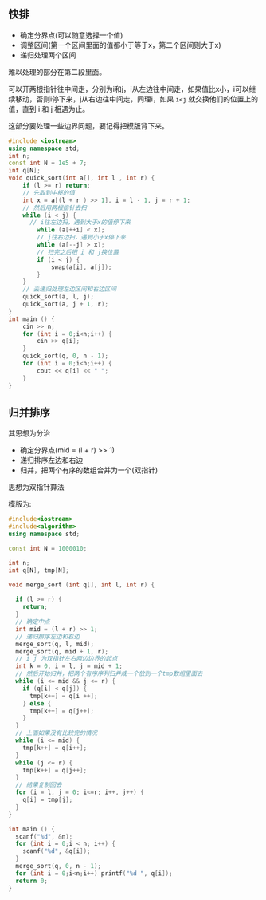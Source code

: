 ## 快排
- 确定分界点(可以随意选择一个值)
- 调整区间(第一个区间里面的值都小于等于x，第二个区间则大于x)
- 递归处理两个区间

难以处理的部分在第二段里面。

可以开两根指针往中间走，分别为i和j，i从左边往中间走，如果值比x小，i可以继续移动，否则i停下来，j从右边往中间走，同理i，如果 `i<j` 就交换他们的位置上的值，直到 i 和 j 相遇为止。

这部分要处理一些边界问题，要记得把模版背下来。

```cpp
#include <iostream>
using namespace std;
int n;
const int N = 1e5 + 7;
int q[N];
void quick_sort(int a[], int l , int r) {
    if (l >= r) return;
    // 先取到中枢的值
    int x = a[(l + r ) >> 1], i = l - 1, j = r + 1;
    // 然后用两根指针去扫
    while (i < j) {
      // i往左边扫，遇到大于x的值停下来
        while (a[++i] < x);
        // j往右边扫，遇到小于x停下来
        while (a[--j] > x);
        // 扫完之后把 i 和 j换位置
        if (i < j) {
            swap(a[i], a[j]);
        }
    }
    // 去递归处理左边区间和右边区间
    quick_sort(a, l, j);
    quick_sort(a, j + 1, r);
}
int main () {
    cin >> n;
    for (int i = 0;i<n;i++) {
        cin >> q[i];
    }
    quick_sort(q, 0, n - 1);
    for (int i = 0;i<n;i++) {
        cout << q[i] << " "; 
    }
}
```

## 归并排序

其思想为分治

- 确定分界点(mid = (l + r) >> 1)
- 递归排序左边和右边
- 归并，把两个有序的数组合并为一个(双指针)

思想为双指针算法

模版为:
```cpp
#include<iostream>
#include<algorithm>
using namespace std;

const int N = 1000010;

int n;
int q[N], tmp[N];

void merge_sort (int q[], int l, int r) {
  
  if (l >= r) {
    return;
  }
  // 确定中点
  int mid = (l + r) >> 1;
  // 递归排序左边和右边
  merge_sort(q, l, mid);
  merge_sort(q, mid + 1, r);
  // i j 为双指针左右两边边界的起点
  int k = 0, i = l, j = mid + 1;
  // 然后开始归并，把两个有序序列归并成一个放到一个tmp数组里面去
  while (i <= mid && j <= r) {
    if (q[i] < q[j]) {
      tmp[k++] = q[i ++];
    } else {
      tmp[k++] = q[j++];
    }
  }
  // 上面如果没有比较完的情况
  while (i <= mid) {
    tmp[k++] = q[i++];
  }
  while (j <= r) {
    tmp[k++] = q[j++];
  }
  // 结果复制回去
  for (i = l, j = 0; i<=r; i++, j++) {
    q[i] = tmp[j];
  }
}

int main () {
  scanf("%d", &n);
  for (int i = 0;i < n; i++) {
    scanf("%d", &q[i]);
  }
  merge_sort(q, 0, n - 1);
  for (int i = 0;i<n;i++) printf("%d ", q[i]);
  return 0;
}
```